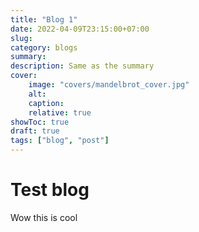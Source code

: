 ```yaml
---
title: "Blog 1"
date: 2022-04-09T23:15:00+07:00
slug: 
category: blogs
summary:
description: Same as the summary
cover:
    image: "covers/mandelbrot_cover.jpg"
    alt: 
    caption:
    relative: true
showToc: true
draft: true
tags: ["blog", "post"]
---
```


# Test blog

Wow this is cool